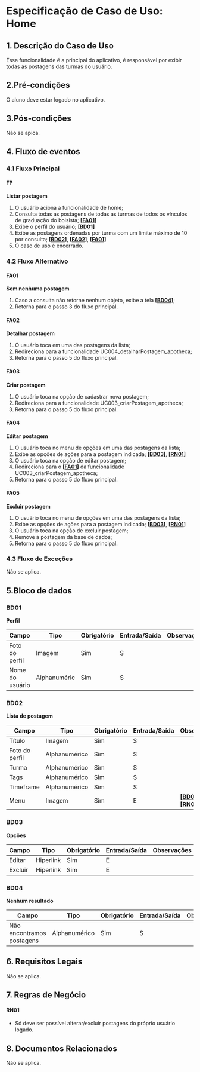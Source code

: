 # Especificação de Caso de Uso: Home

## 1. Descrição do Caso de Uso
Essa funcionalidade é a principal do aplicativo, é responsável por exibir todas as postagens das turmas do usuário.

## 2.Pré-condições
O aluno deve estar logado no aplicativo.

## 3.Pós-condições
Não se apica.

## 4. Fluxo de eventos
### 4.1 Fluxo Principal
#### FP
**Listar postagem**

1. O usuário aciona a funcionalidade de home;
1. Consulta todas as postagens de todas as turmas de todos os vínculos de graduação do bolsista; **[[FA01](#fa01)]**
1. Exibe o perfil do usuário; **[[BD01](#bd01)]**
1. Exibe as postagens ordenadas por turma com um limite máximo de 10 por consulta; **[[BD02](#bd02)]**, **[[FA02](#fa02)]**, **[[FA01](#fa01)]**
1. O caso de uso é encerrado.

### 4.2 Fluxo Alternativo

#### FA01
**Sem nenhuma postagem**

1. Caso a consulta não retorne nenhum objeto, exibe a tela **[[BD04](#bd04)]**;
1. Retorna para o passo 3 do fluxo principal.

#### FA02
**Detalhar postagem**

1. O usuário toca em uma das postagens da lista;
1. Redireciona para a funcionalidade UC004_detalharPostagem_apotheca;
1. Retorna para o passo 5 do fluxo principal.

#### FA03
**Criar postagem**

1. O usuário toca na opção de cadastrar nova postagem;
1. Redireciona para a funcionalidade UC003_criarPostagem_apotheca;
1. Retorna para o passo 5 do fluxo principal.

#### FA04
**Editar postagem**

1. O usuário toca no menu de opções em uma das postagens da lista;
1. Exibe as opções de ações para a postagem indicada; **[[BD03](#bd03)]**, **[[RN01](#rn01)]**
1. O usuário toca na opção de editar postagem;
1. Redireciona para o **[[FA01](#fa01)]** da funcionalidade UC003_criarPostagem_apotheca;
1. Retorna para o passo 5 do fluxo principal.

#### FA05
**Excluir postagem**

1. O usuário toca no menu de opções em uma das postagens da lista;
1. Exibe as opções de ações para a postagem indicada; **[[BD03](#bd03)]**, **[[RN01](#rn01)]**
1. O usuário toca na opção de excluir postagem;
1. Remove a postagem da base de dados;
1. Retorna para o passo 5 do fluxo principal.

### 4.3 Fluxo de Exceções

Não se aplica.

## 5.Bloco de dados
### BD01
**Perfil**

| Campo                        | Tipo         | Obrigatório | Entrada/Saída | Observações                                                            |
|------------------------------|--------------|-------------|---------------|------------------------------------------------------------------------|
| Foto do perfil               | Imagem       | Sim         | S             |                                                                  |
| Nome do usuário              | Alphanuméric | Sim         | S             |                                                                    |

### BD02
**Lista de postagem**

| Campo                        | Tipo         | Obrigatório | Entrada/Saída | Observações                                                            |
|------------------------------|--------------|-------------|---------------|------------------------------------------------------------------------|
| Título                       | Imagem       | Sim         | S             |                                                                        |
| Foto do perfil               | Alphanumérico| Sim         | S             |                                                          |
| Turma                        | Alphanumérico| Sim         | S             |                                                          |
| Tags                         | Alphanumérico| Sim         | S             |                                                          |
| Timeframe                    | Alphanumérico| Sim         | S             |                                                          |
| Menu                         | Imagem       | Sim         | E             | **[[BD03](#bd03)]**, **[[RN01](#rn01)]**                 |

### BD03
**Opções**

| Campo                        | Tipo         | Obrigatório | Entrada/Saída | Observações                                                            |
|------------------------------|--------------|-------------|---------------|------------------------------------------------------------------------|
| Editar                       | Hiperlink    | Sim         | E             |                                                          |
| Excluir                      | Hiperlink    | Sim         | E             |                                                          |

### BD04
**Nenhum resultado**

| Campo                        | Tipo         | Obrigatório | Entrada/Saída | Observações                                                            |
|------------------------------|--------------|-------------|---------------|------------------------------------------------------------------------|
| Não encontramos postagens    | Alphanumérico| Sim         | S             |                                                                        |

## 6. Requisitos Legais
Não se aplica.

## 7. Regras de Negócio

#### RN01
- Só deve ser possível alterar/excluir postagens do próprio usuário logado.

## 8. Documentos Relacionados
Não se aplica.
